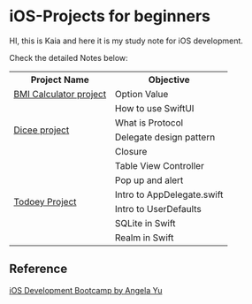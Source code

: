 # iOS-Projects for beginners

HI, this is Kaia and here it is my study note for iOS development.

Check the detailed Notes below:
<table>
  <tr>
    <th> Project Name</th><th>Objective</th>
  </tr>
  <tr>
      <td rowspan="1"><a href="https://github.com/kaiagaoqy/iOS-Projects/wiki/BMI-Calculator-project"</a>BMI Calculator project</td><td>Option Value</td>
  </tr>
  <tr>
      <td rowspan="4"><a href="https://github.com/kaiagaoqy/iOS-Projects/wiki/Dicee-pro"</a>Dicee project</td><td>How to use SwiftUI</td>
  </tr>
  <tr><td>What is Protocol</td></tr>
  <tr><td>Delegate design pattern</td></tr>
  <tr><td>Closure</td></tr>
  
  <tr>
      <td rowspan="6"><a href="https://github.com/kaiagaoqy/iOS-Projects/wiki/Todoey-proj"</a>Todoey Project</td> <td>Table View Controller</td></tr>
  <tr><td>Pop up and alert</td></tr>
  <tr><td>Intro to AppDelegate.swift</td></tr>
  <tr><td>Intro to UserDefaults</td></tr>
  <tr><td>SQLite in Swift</td></tr>
  <tr><td>Realm in Swift</td></tr>

</table>

## Reference
[iOS Development Bootcamp by Angela Yu](https://www.udemy.com/share/101WsW3@Bx6ChaPSdcM0i-vnmgb66Kr34RwkcqO75HSaUQ1YaqaEFLE31JdwYmjpPej69yz6gA==/)

